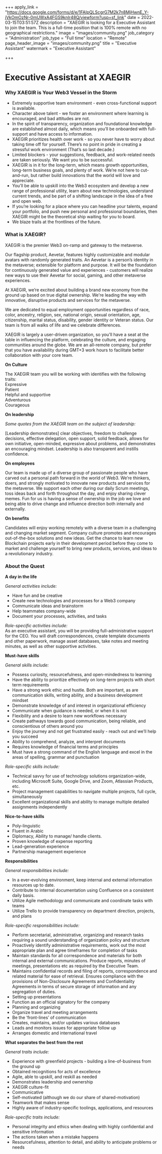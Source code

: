 +++
apply_link = "https://docs.google.com/forms/d/e/1FAIpQLScgrG7M2k7n8MjHwnE_Y-jVkOmOzNr-0mUWxA4FGS9knIr48Q/viewform?usp=sf_link"
date = 2022-03-15T03:51:57Z
description = "XAEGIR is looking for a Executive Assistant to join the team. This is a full-time position that is 100% remote with no geographical restrictions."
image = "images/community.png"
job_category = "Administration"
job_type = "Full time"
location = "Remote"
page_header_image = "images/community.png"
title = "Executive Assistant"
watermark = "Executive Assistant"

+++
# Executive Assistant at XAEGIR

### Why XAEGIR is Your Web3 Vessel in the Storm

* Extremely supportive team environment - even cross-functional support is available.
* Character above talent - we foster an environment where learning is encouraged, and bad attitudes are not.
* In the spirit of transparency, organization and foundational knowledge are established almost daily, which means you’ll be onboarded with full-support and have access to information.
* XAEGIR prioritizes health over work - so you never have to worry about taking time off for yourself. There’s no point in pride in creating a stressful work environment (That’s so last decade.)
* Limited blockers - your suggestions, feedback, and work-related needs are taken seriously. We want you to be successful.
* XAEGIR is in it for the long-term, which means growth opportunities, long-term business goals, and plenty of work. We’re not here to cut-and-run, but rather build innovations that the world will love and appreciate.
* You’ll be able to upskill into the Web3 ecosystem and develop a new range of professional utility, learn about new technologies, understand current trends, and be part of a shifting landscape in the idea of a free and open web.
* If you’re looking for a place where you can headline your talents, expand your portfolio, and push new personal and professional boundaries, then XAEGIR might be the theoretical ship waiting for you to board.
* We blaze trails at the frontlines of the future.

### What is XAEGIR?

XAEGIR is the premier Web3 on-ramp and gateway to the metaverse.

Our flagship product, Aevetar, features highly customizable and modular avatars with randomly generated traits. An Aevetar is a person’s identity in the metaverse; extensible for platform and purpose. It will be the foundation for continuously generated value and experiences - customers will realize new ways to use their Aevetar for social, gaming, and other metaverse experiences.

At XAEGIR, we’re excited about building a brand new economy from the ground up based on true digital ownership. We're leading the way with innovative, disruptive products and services for the metaverse.

We are dedicated to equal employment opportunities regardless of race, color, ancestry, religion, sex, national origin, sexual orientation, age, citizenship, marital status, disability, gender identity or Veteran status. Our team is from all walks of life and we celebrate differences.

XAEGIR is largely a user-driven organization, so you’ll have a seat at the table in influencing the platform, celebrating the culture, and engaging communities around the globe. We are an all-remote company, but prefer that you have availability during GMT+3 work hours to facilitate better collaboration with your core team.

**On Culture**

The XAEGIR team you will be working with identifies with the following traits:  
Expressive  
Patient  
Helpful and supportive  
Adventurous  
Courageous

**On leadership**

_Some quotes from the XAEGIR team on the subject of leadership:_

\[Leadership demonstrates\] clear objectives, freedom to challenge decisions, effective delegation, open support, solid feedback, allows for own initiative, open-minded, expressive about problems, and demonstrates an encouraging mindset. Leadership is also transparent and instills confidence.

**On employees**

Our team is made up of a diverse group of passionate people who have carved out a personal path forward in the world of Web3. We’re thinkers, doers, and strongly motivated to innovate new products and services for the metaverse. We support each other during our daily Scrum meetings, toss ideas back and forth throughout the day, and enjoy sharing clever memes. Fun for us is having a sense of ownership in the job we love and being able to drive change and influence direction both internally and externally.

**On benefits**

Candidates will enjoy working remotely with a diverse team in a challenging and changing market segment. Company culture promotes and encourages out-of-the-box solutions and new ideas. Get the chance to learn new Blockchain projects early in their development period before they come to market and challenge yourself to bring new products, services, and ideas to a revolutionary industry.

### About the Quest

**A day in the life**

_General activities include:_

* Have fun and be creative
* Create new technologies and processes for a Web3 company
* Communicate ideas and brainstorm
* Help teammates company-wide
* Document your processes, activities, and tasks

_Role-specific activities include:_  
As an executive assistant, you will be providing full-administrative support for the CEO. You will draft correspondences, create template documents and other paperwork, manage asset databases, take notes and meeting minutes, as well as other supportive activities.

**Must-have skills**

_General skills include:_

* Possess curiosity, resourcefulness, and open-mindedness to learning
* Have the ability to prioritize effectively on long-term projects with short term requirements
* Have a strong work ethic and hustle. Both are important, as are communication skills, writing ability, and a business development mindset
* Demonstrate knowledge of and interest in organizational efficiency
* Communicate when guidance is needed, or when it is not
* Flexibility and a desire to learn new workflows necessary
* Create pathways towards good communication, being reliable, and conscientious of others around you
* Enjoy the journey and not get frustrated easily - reach out and we’ll help you succeed
* Ability to comprehend, analyze, and interpret documents
* Requires knowledge of financial terms and principles
* Must have a strong command of the English language and excel in the areas of spelling, grammar and punctuation

_Role-specific skills include:_

* Technical savvy for use of technology solutions organization-wide, including Microsoft Suite, Google Drive, and Zoom, Atlassian Products, etc.
* Project management capabilities to navigate multiple projects, full cycle, simultaneously
* Excellent organizational skills and ability to manage multiple detailed assignments independently

**Nice-to-have skills**

* Poly-linguistic
* Fluent in Arabic
* Diplomacy, Ability to manage/ handle clients.
* Proven knowledge of expense reporting
* Lead-generation experience
* Partnership management experience

**Responsibilities**

_General responsibilities include:_

* In a ever-evolving environment, keep internal and external information resources up to date.
* Contribute to internal documentation using Confluence on a consistent daily basis.
* Utilize Agile methodology and communicate and coordinate tasks with teams
* Utilize Trello to provide transparency on department direction, projects, and plans

_Role-specific responsibilities include:_

* Perform secretarial, administrative, organizing and research tasks requiring a sound understanding of organization policy and structure
* Proactively identify administrative requirements, work out the most appropriate plan and agree timeframes for completion of tasks
* Maintain standards for all correspondence and materials for both internal and external communications. Produce reports, minutes of meetings, presentations etc as required by the Executive Team.
* Maintains confidential records and filing of reports, correspondence and related material for ease of retrieval. Ensures compliance with the provisions of Non-Disclosure Agreements and Confidentiality Agreements in terms of secure storage of information and any segregation of duties.
* Setting up presentations
* Function as an official signatory for the company
* Planning and organizing
* Organize travel and meeting arrangements
* Be the ‘front-lines’ of communication
* Creates, maintains, and/or updates various databases
* Leads and monitors issues for appropriate follow up
* Arranges domestic and international travel

**What separates the best from the rest**

_General traits include:_

* Experience with greenfield projects - building a line-of-business from the ground up
* Obtained recognitions for acts of excellence
* Agile, able to upskill, and reskill as needed
* Demonstrates leadership and ownership
* XAEGIR culture-fit
* Communicative
* Self-motivated (although we do our share of shared-motivation)
* Teamwork that makes sense
* Highly aware of industry-specific toolings, applications, and resources

_Role-specific traits include:_

* Personal integrity and ethics when dealing with highly confidential and sensitive information
* The actions taken when a mistake happens
* Resourcefulness, attention to detail, and ability to anticipate problems or needs